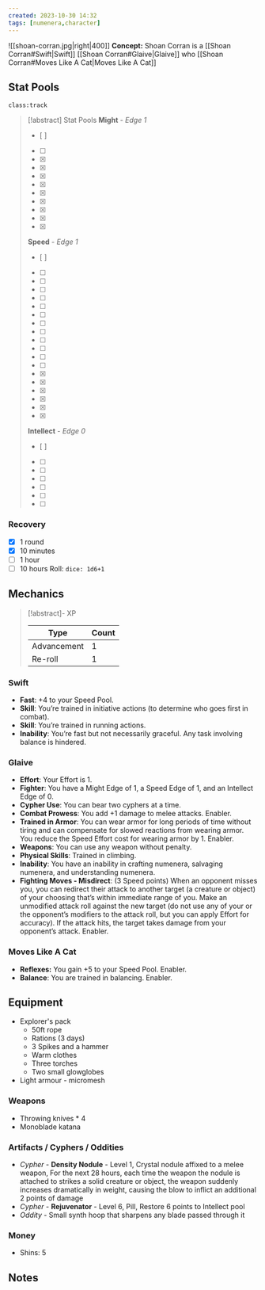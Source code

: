 ```yaml
---
created: 2023-10-30 14:32
tags: [numenera,character]
---
```

![[shoan-corran.jpg|right|400]]
**Concept:** Shoan Corran is a [[Shoan Corran#Swift|Swift]] [[Shoan Corran#Glaive|Glaive]] who [[Shoan Corran#Moves Like A Cat|Moves Like A Cat]]

## Stat Pools

`class:track`
> [!abstract] Stat Pools
> **Might** - *Edge 1*
> - [ ] 
> - [ ] 
> - [x] 
> - [x] 
> - [x] 
> - [x] 
> - [x] 
> - [x] 
> - [x] 
> - [x] 
> - [x] 
> 
> **Speed** - *Edge 1*
> - [ ] 
> - [ ] 
> - [ ] 
> - [ ] 
> - [ ] 
> - [ ] 
> - [ ] 
> - [ ] 
> - [ ] 
> - [ ] 
> - [ ] 
> - [ ] 
> - [ ] 
> - [x] 
> - [x] 
> - [x] 
> - [x] 
> - [x] 
> - [x] 
> 
> **Intellect** - *Edge 0*
> - [ ] 
> - [ ] 
> - [ ] 
> - [ ] 
> - [ ] 
> - [ ] 
> - [ ] 

### Recovery 
- [x] 1 round
- [x] 10 minutes
- [ ] 1 hour
- [ ] 10 hours
Roll: `dice: 1d6+1`

## Mechanics

> [!abstract]- XP
>
> | Type        | Count |
> | ----------- | ----- |
> | Advancement | 1     |
> | Re-roll     | 1     | 

### Swift
- **Fast**: +4 to your Speed Pool.  
- **Skill**: You’re trained in initiative actions (to determine who goes first in combat). 
- **Skill**: You’re trained in running actions. 
- **Inability**: You’re fast but not necessarily graceful. Any task involving balance is hindered.

### Glaive
- **Effort**: Your Effort is 1.  
- **Fighter**: You have a Might Edge of 1, a Speed Edge of 1, and an Intellect Edge of 0.  
- **Cypher Use**: You can bear two cyphers at a time.
- **Combat Prowess**: You add +1 damage to melee attacks. Enabler.
- **Trained in Armor**: You can wear armor for long periods of time without tiring and can compensate for slowed reactions from wearing armor. You reduce the Speed Effort cost for wearing armor by 1. Enabler.
- **Weapons**: You can use any weapon without penalty.
- **Physical Skills**: Trained in climbing.
- **Inability**: You have an inability in crafting numenera, salvaging numenera, and understanding numenera.
- **Fighting Moves - Misdirect**: (3 Speed points) When an opponent misses you, you can redirect their attack to another target (a creature or object) of your choosing that’s within immediate range of you. Make an unmodified attack roll against the new target (do not use any of your or the opponent’s modifiers to the attack roll, but you can apply Effort for accuracy). If the attack hits, the target takes damage from your opponent’s attack. Enabler.

### Moves Like A Cat
- **Reflexes:** You gain +5 to your Speed Pool. Enabler.
- **Balance**: You are trained in balancing. Enabler.

## Equipment 
- Explorer's pack
	- 50ft rope
	- Rations (3 days)
	- 3 Spikes and a hammer
	- Warm clothes
	- Three torches
	- Two small glowglobes
- Light armour - micromesh

### Weapons
- Throwing knives * 4
- Monoblade katana

### Artifacts / Cyphers / Oddities
- *Cypher* - **Density Nodule** - Level 1, Crystal nodule affixed to a melee weapon, For the next 28 hours, each time the weapon the nodule is attached to strikes a solid creature or object, the weapon suddenly increases dramatically in weight, causing the blow to inflict an additional 2 points of damage
- *Cypher* - **Rejuvenator** - Level 6, Pill, Restore 6 points to Intellect pool
- *Oddity* - Small synth hoop that sharpens any blade passed through it

### Money
- Shins: 5

## Notes 

